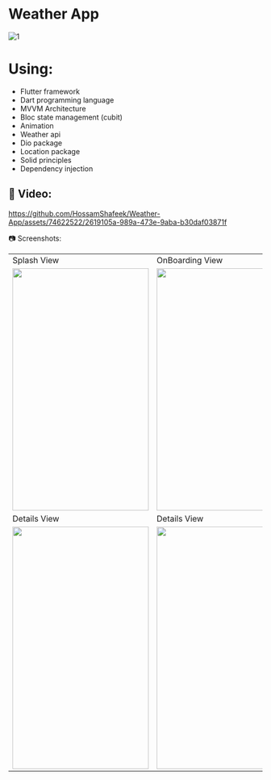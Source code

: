 # Weather App
![1](https://github.com/HossamShafeek/Weather-App/assets/74622522/6378d9c2-fc50-4e55-a2b1-f6c74d27dc9e)

# Using:
- Flutter framework
- Dart programming language
- MVVM Architecture
- Bloc state management (cubit)
- Animation
- Weather api
- Dio package
- Location package
- Solid principles
- Dependency injection

## 🎥 Video:
https://github.com/HossamShafeek/Weather-App/assets/74622522/2619105a-989a-473e-9aba-b30daf03871f

📷 Screenshots:
<table>
  <tr>
     <td>Splash View</td>
    <td>OnBoarding View</td>
     <td>Home View</td>
     <td>Details View</td>
  </tr>
  <tr>
    <td><img src="https://github.com/HossamShafeek/Weather-App/assets/74622522/7d970817-e185-47df-b88e-4fec744e333c.jpg" width=270 height=480></td>
    <td><img src="https://github.com/HossamShafeek/Weather-App/assets/74622522/f5f023b2-c9d3-4e74-b4d3-f618abea2d0e.jpg" width=270 height=480></td>
    <td><img src="https://github.com/HossamShafeek/Weather-App/assets/74622522/fc9e5573-e5f0-43a7-bed3-00e9caf43adb.jpg" width=270 height=480></td>
    <td><img src="https://github.com/HossamShafeek/Weather-App/assets/74622522/3cde91f9-7b16-45f3-9381-feecb56fcc7f.jpg" width=270 height=480></td>
  </tr>
  <tr>
    <td>Details View</td>
    <td>Details View</td>
    <td>Details View</td>
     <td>Error View</td>
  </tr>
  <tr>
    <td><img src="https://github.com/HossamShafeek/Weather-App/assets/74622522/b5addbe9-ee48-4a45-a7f5-1cbc6f3ffb9f.jpg" width=270 height=480></td>
    <td><img src="https://github.com/HossamShafeek/Weather-App/assets/74622522/2bee8c4f-4cd1-4a6f-be24-222ce85e5e18.jpg" width=270 height=480></td>
    <td><img src="https://github.com/HossamShafeek/Weather-App/assets/74622522/7336e251-1e95-4011-958c-08f12a073fdf.jpg" width=270 height=480></td>
    <td><img src="https://github.com/HossamShafeek/Weather-App/assets/74622522/e759bc3d-5b9f-4fe4-91ad-f658d0920d2e.jpg" width=270 height=480></td>
  </tr>
 </table>
